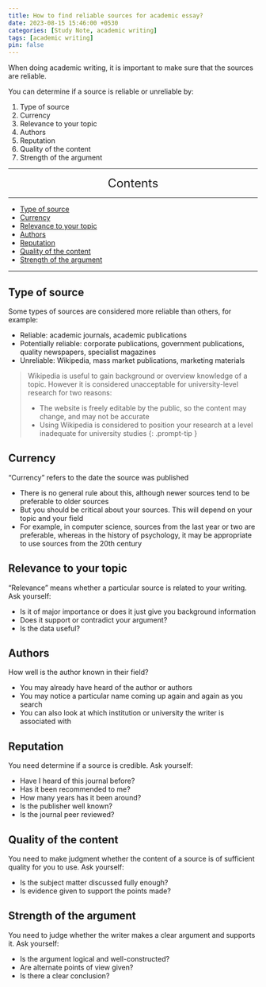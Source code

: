 ```yaml
---
title: How to find reliable sources for academic essay?
date: 2023-08-15 15:46:00 +0530
categories: [Study Note, academic writing]
tags: [academic writing]
pin: false
---
```


When doing academic writing, it is important to make sure that the sources are reliable.

You can determine if a source is reliable or unreliable by:
1. Type of source
2. Currency
3. Relevance to your topic
4. Authors
5. Reputation
6. Quality of the content
7. Strength of the argument

---
<center><font size='5'> Contents </font></center>

---

<!-- TOC -->
  * [Type of source](#type-of-source)
  * [Currency](#currency)
  * [Relevance to your topic](#relevance-to-your-topic)
  * [Authors](#authors)
  * [Reputation](#reputation)
  * [Quality of the content](#quality-of-the-content)
  * [Strength of the argument](#strength-of-the-argument)
<!-- TOC -->

---

## Type of source

Some types of sources are considered more reliable than others, for example:
* Reliable: academic journals, academic publications
* Potentially reliable: corporate publications, government publications, quality newspapers, specialist magazines
* Unreliable: Wikipedia, mass market publications, marketing materials

>Wikipedia is useful to gain background or overview knowledge of a topic.  However it is considered unacceptable for university-level research for two reasons:
>* The website is freely editable by the public, so the content may change, and may not be accurate
>* Using Wikipedia is considered to position your research at a level inadequate for university studies
{: .prompt-tip }

## Currency

“Currency” refers to the date the source was published
* There is no general rule about this, although newer sources tend to be preferable to older sources
* But you should be critical about your sources. This will depend on your topic and your field
* For example, in computer science, sources from the last year or two are preferable, whereas in the history of psychology, it may be appropriate to use sources from the 20th century


## Relevance to your topic

“Relevance” means whether a particular source is related to your writing.  Ask yourself:
* Is it of major importance or does it just give you background information
* Does it support or contradict your argument?
* Is the data useful?

## Authors

How well is the author known in their field?
* You may already have heard of the author or authors
* You may notice a particular name coming up again and again as you search
* You can also look at which institution or university the writer is associated with

## Reputation

You need determine if a source is credible.  Ask yourself:
* Have I heard of this journal before?
* Has it been recommended to me?
* How many years has it been around?
* Is the publisher well known?
* Is the journal peer reviewed?

## Quality of the content

You need to make judgment whether the content of a source is of sufficient quality for you to use. Ask yourself:

* Is the subject matter discussed fully enough?
* Is evidence given to support the points made?

## Strength of the argument

You need to judge whether the writer makes a clear argument and supports it.  Ask yourself:
* Is the argument logical and well-constructed?
* Are alternate points of view given?
* Is there a clear conclusion?
